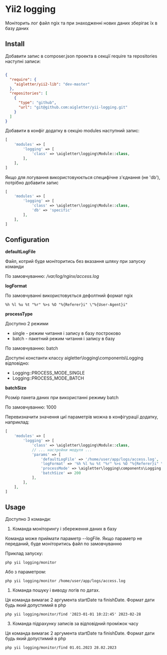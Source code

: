 # Yii2 logging

Моніторить лог файл ngix та при знаходженні нових даних зберігає їх в базу даних

## Install

Добавити запис в composer.json проекта в секції require та repositories наступні записи:

```json

{
  "require": {
    "aigletter/yii2-lib": "dev-master"
  },
  "repositories": [
    {
      "type": "github",
      "url": "git@github.com:aigletter/yii-logging.git"
    }
  ]
}
```

Добавити в конфіг додатку в секцію modules наступний запис:

```php
[
    'modules' => [
        'logging' => [
            'class' => \aigletter\logging\Module::class,
        ],
    ],
]
```

Якщо для логування використовуюється специфічне з'єднання (не 'db'), потрібно добавити запис

```php
[
    'modules' => [
        'logging' => [
            'class' => \aigletter\logging\Module::class,
            'db' => 'specific'
        ],
    ],
]
```

## Configuration

**defaultLogFile**

Файл, котрий буде моніторитись без вказання шляху при запуску команди

По замовчуванню: _/var/log/nginx/access.log_

**logFormat**

По замовчуванні використовується дефолтний формат ngix

`%h %l %u %t "%r" %>s %O "%{Referer}i" \"%{User-Agent}i"`

**processType**

Доступно 2 режими 

* single - режим читання і запису в базу построково
* batch - пакетний режим читання і запису в базу

По замовчуванню: batch

Доступні константи классу aigletter\logging\components\Logging відповідно:

* Logging::PROCESS_MODE_SINGLE
* Logging::PROCESS_MODE_BATCH 

**batchSize**

Розмір пакета даних при використанні режиму batch

По замовчуванню: 1000

Перевизначити значення циї параметрів можна в конфігурації додатку, наприклад:

```php
[
    'modules' => [
        'logging' => [
            'class' => \aigletter\logging\Module::class,
            // ... настройки модуля ...
            'params' => [
                'defaultLogFile' => '/home/user/app/logs/access.log',
                'logFormat' => '%h %l %u %t "%r" %>s %O "%{Referer}i" \"%{User-Agent}i"',
                'processMode' => \aigletter\logging\components\Logging::PROCESS_MODE_BATCH,
                'batchSize' => 200
            ],
        ],
    ],
]
```

## Usage

Доступно 3 команди:

1. Команда моніторингу і збереження даних в базу
    
Команда може приймати параметр --logFile.
Якщо параметр не переданий, буде моніторитись файл по замовчуванню

Приклад запуску:
```
php yii logging/monitor
```
Або з параметром:
```
php yii logging/monitor /home/user/app/logs/access.log
```

1. Команда пошуку і виводу логів по датах.

Ця команда вимагає 2 аргумента startDate та finishDate. Формат дати будь який допустимий в php

```
php yii logging/monitor/find '2023-01-01 10:22:45' 2023-02-28
```

3. Команда підрахунку записів за відповідний проміжок часу

Ця команда вимагає 2 аргумента startDate та finishDate. Формат дати будь який допустимий в php

```
php yii logging/monitor/find 01.01.2023 28.02.2023
```